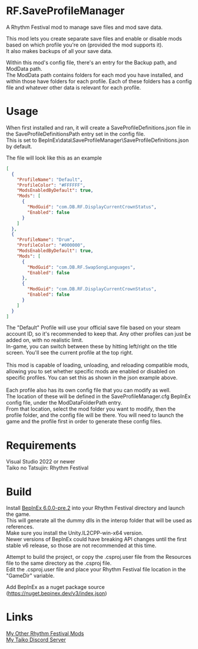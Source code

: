 # RF.SaveProfileManager
 A Rhythm Festival mod to manage save files and mod save data.

 This mod lets you create separate save files and enable or disable mods based on which profile you're on (provided the mod supports it).\
 It also makes backups of all your save data.

 Within this mod's config file, there's an entry for the Backup path, and ModData path.\
 The ModData path contains folders for each mod you have installed, and within those have folders for each profile. Each of these folders has a config file and whatever other data is relevant for each profile. 
 

# Usage
 When first installed and ran, it will create a SaveProfileDefinitions.json file in the SaveProfileDefinitionsPath entry set in the config file.\
 This is set to BepInEx\data\SaveProfileManager\SaveProfileDefinitions.json by default.

The file will look like this as an example
```json
[
  {
    "ProfileName": "Default",
    "ProfileColor": "#FFFFFF",
    "ModsEnabledByDefault": true,
    "Mods": [
      {
        "ModGuid": "com.DB.RF.DisplayCurrentCrownStatus",
        "Enabled": false
      }
    ]
  },
  {
    "ProfileName": "Drum",
    "ProfileColor": "#000000",
    "ModsEnabledByDefault": true,
    "Mods": [
      {
        "ModGuid": "com.DB.RF.SwapSongLanguages",
        "Enabled": false
      },
      {
        "ModGuid": "com.DB.RF.DisplayCurrentCrownStatus",
        "Enabled": false
      }
    ]
  }
]
```
The "Default" Profile will use your official save file based on your steam account ID, so it's recommended to keep that. Any other profiles can just be added on, with no realistic limit.\
In-game, you can switch between these by hitting left/right on the title screen. You'll see the current profile at the top right.\
\
This mod is capable of loading, unloading, and reloading compatible mods, allowing you to set whether specific mods are enabled or disabled on specific profiles. You can set this as shown in the json example above.\
\
Each profile also has its own config file that you can modify as well.\
The location of these will be defined in the SaveProfileManager.cfg BepInEx config file, under the ModDataFolderPath entry.\
From that location, select the mod folder you want to modify, then the profile folder, and the config file will be there. You will need to launch the game and the profile first in order to generate these config files. 


  
# Requirements
 Visual Studio 2022 or newer\
 Taiko no Tatsujin: Rhythm Festival
 
 
# Build
 Install [BepInEx 6.0.0-pre.2](https://github.com/BepInEx/BepInEx/releases/tag/v6.0.0-pre.2) into your Rhythm Festival directory and launch the game.\
 This will generate all the dummy dlls in the interop folder that will be used as references.\
 Make sure you install the Unity.IL2CPP-win-x64 version.\
 Newer versions of BepInEx could have breaking API changes until the first stable v6 release, so those are not recommended at this time.
 
 Attempt to build the project, or copy the .csproj.user file from the Resources file to the same directory as the .csproj file.\
 Edit the .csproj.user file and place your Rhythm Festival file location in the "GameDir" variable.

Add BepInEx as a nuget package source (https://nuget.bepinex.dev/v3/index.json)

# Links 
 [My Other Rhythm Festival Mods](https://docs.google.com/spreadsheets/d/1xY_WANKpkE-bKQwPG4UApcrJUG5trrNrbycJQSOia0c)\
 [My Taiko Discord Server](https://discord.gg/6Bjf2xP)
 
